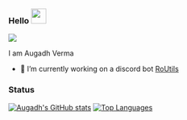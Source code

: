 ### Hello <img src="https://raw.githubusercontent.com/MartinHeinz/MartinHeinz/master/wave.gif" width="30px">

![](https://komarev.com/ghpvc/?username=ItsArtemiz)

I am Augadh Verma

- 🔭 I’m currently working on a discord bot [RoUtils](https://github.com/ItsArtemiz/RoUtils)


### Status
[![Augadh's GitHub stats](https://github-readme-stats.vercel.app/api?username=augadhverma&count_private=true&theme=algolia)](https://github-readme-stats.vercel.app/api?username=augadhverma&count_private=true&theme=algolia)
[![Top Languages](https://github-readme-stats.vercel.app/api/top-langs/?username=augadhverma&theme=algolia)](https://github-readme-stats.vercel.app/api/top-langs/?username=augadhverma&theme=algolia)
